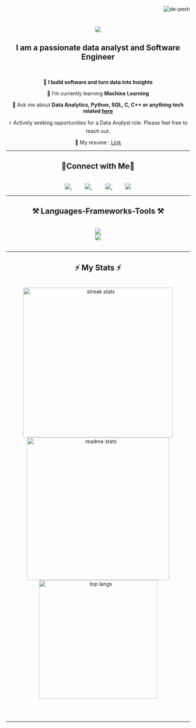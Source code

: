 <p align="right"> 
    <img src="https://komarev.com/ghpvc/?username=de-pesh&label=Profile%20views&color=0e75b6&style=plastic" alt="de-pesh" />
    <!-- 
            <a href="https://visitcount.itsvg.in">
              <img src="https://visitcount.itsvg.in/api?id=de-pesh&label=Profile%20Views&color=1&icon=0&pretty=true" style="visibility: hidden"/>
            </a> 
    --->
</p>

<h1 align="center">
    <img src="https://readme-typing-svg.herokuapp.com/?font=Righteous&size=35&center=true&vCenter=true&width=500&height=70&duration=3000&lines=Hi+There!+👋;+I'm+Deepesh!;" />
</h1>
 
<h2 align="center">I am a passionate data analyst and Software Engineer</h2>
<br/>

<div align="center">
 
 🔭 **I build software and turn data into Insights**
 
 🌱 I’m currently learning **Machine Learning**

💬 Ask me about **Data Analytics, Python, SQL, C, C++ or anything tech related [here](https://github.com/de-pesh/de-pesh/issues)**

⚡ Actively seeking opportunities for a Data Analyst role. Please feel free to reach out.

📃 My resume : [Link](https://drive.google.com/file/d/1rvDUUr0uKRr93C2TWJsjFYNazYJqkPKfzN7_nowcTCM/view?usp=sharing)

 </div>

</div>
 
<hr/>
 
<h2 align="center">🔗Connect with Me🔗</h2>
<br/>
<div align="center"> 
  <a href="mailto:deepesh1379@gmail.com">
    <img src="https://img.shields.io/badge/Gmail-333333?style=for-the-badge&logo=gmail&logoColor=red" /> 
  </a>
    &nbsp;&nbsp;&nbsp;&nbsp;&nbsp;&nbsp;&nbsp;&nbsp;
  <a href="https://linkedin.com/in/de-pesh" target="_blank">
    <img src="https://img.shields.io/badge/LinkedIn-0077B5?style=for-the-badge&logo=linkedin&logoColor=white" target="_blank" /> 
  </a>
    &nbsp;&nbsp;&nbsp;&nbsp;&nbsp;&nbsp;&nbsp;&nbsp;
  <a href="https://www.deepesh-bhandari.com.np" target="_blank">
     <img src="https://img.shields.io/badge/Portfolio-FF5722?style=for-the-badge&logo=todoist&logoColor=white" target="_blank" /> 
  </a>
    &nbsp;&nbsp;&nbsp;&nbsp;&nbsp;&nbsp;&nbsp;&nbsp;
    <a href="https://www.youtube.com/@de-pesh" target="_blank">
     <img src="https://img.shields.io/badge/Youtube-d90000?style=for-the-badge&logo=youtube&logoColor=white" target="_blank" /> 
  </a>
</div>

<hr/>
 
<h2 align="center">⚒️ Languages-Frameworks-Tools ⚒️</h2>
<br/>
<div align="center">
    <img src="https://skillicons.dev/icons?i=aws,arduino,bash,html,css,vscode,github,git,figma,linux" /><br>
    <img src="https://skillicons.dev/icons?i=javascript,python,c,cpp,java,mysql,flask,tensorflow,pytorch" /><br><br>
</div>
    
<hr/>

<h2 align="center">⚡ My Stats ⚡</h2>
<br>
<div align=center>
  <img width=410 src="https://github-readme-streak-stats-salesp07.vercel.app/?user=de-pesh&count_private=true&theme=react&border_radius=10" alt="streak stats"/>
  <img width=390 src="https://github-readme-stats-salesp07.vercel.app/api?username=de-pesh&count_private=true&show_icons=true&theme=react&rank_icon=github&border_radius=10" alt="readme stats" />
  <br/>
  <img width=325 align="center" src="https://github-readme-stats-salesp07.vercel.app/api/top-langs/?username=de-pesh&hide=HTML&langs_count=8&layout=compact&theme=react&border_radius=10&size_weight=0.5&count_weight=0.5&exclude_repo=github-readme-stats" alt="top langs" />
</div>

<br/><br/>

<hr/>
